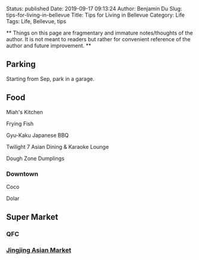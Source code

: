 Status: published
Date: 2019-09-17 09:13:24
Author: Benjamin Du
Slug: tips-for-living-in-bellevue
Title: Tips for Living in Bellevue
Category: Life
Tags: Life, Bellevue, tips

**
Things on this page are fragmentary and immature notes/thoughts of the author.
It is not meant to readers but rather for convenient reference of the author and future improvement.
**


## Parking

Starting from Sep, park in a garage.

## Food

Miah's Kitchen

Frying Fish

Gyu-Kaku Japanese BBQ

Twilight 7 Asian Dining & Karaoke Lounge

Dough Zone Dumplings


### Downtown

Coco

Dolar

## Super Market

### QFC 

### [Jingjing Asian Market](http://www.legendu.net/misc/blog/jingjing-asian-market/)
